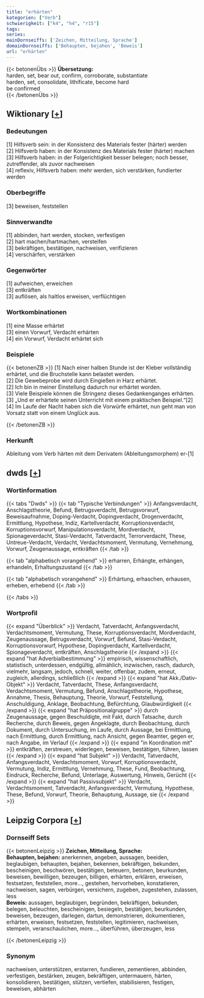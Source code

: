 ```yaml
---
title: "erhärten"
kategorien: ["Verb"]
schwierigkeit: ["k4", "h4", "r15"]
tags:
series:
mainDornseiffs: ['Zeichen, Mitteilung, Sprache']
domainDornseiffs: ['Behaupten, bejahen', 'Beweis']
url: "erhärten"
---
```


{{< betonenÜbs >}}
**Übersetzung:**  
harden, set, bear out, confirm, corroborate, substantiate  
harden, set, consolidate, lithificate, become  hard  
be confirmed  
{{< /betonenÜbs >}}

## Wiktionary [[+](https://de.wiktionary.org/wiki/erhärten)]

### Bedeutungen
[1] Hilfsverb sein: in der Konsistenz des Materials fester (härter) werden  
[2] Hilfsverb haben: in der Konsistenz des Materials fester (härter) machen  
[3] Hilfsverb haben: in der Folgerichtigkeit besser belegen; noch besser, zutreffender, als zuvor nachweisen  
[4] reflexiv, Hilfsverb haben: mehr werden, sich verstärken, fundierter werden  

### Oberbegriffe
[3] beweisen, feststellen  

### Sinnverwandte
[1] abbinden, hart werden, stocken, verfestigen  
[2] hart machen/hartmachen, versteifen  
[3] bekräftigen, bestätigen, nachweisen, verifizieren  
[4] verschärfen, verstärken  

### Gegenwörter
[1] aufweichen, erweichen  
[3] entkräften  
[3] auflösen, als haltlos erweisen, verflüchtigen  

### Wortkombinationen
[1] eine Masse erhärtet  
[3] einen Vorwurf, Verdacht erhärten  
[4] ein Vorwurf, Verdacht erhärtet sich  

### Beispiele
{{< betonenZB >}}
[1] Nach einer halben Stunde ist der Kleber vollständig erhärtet, und die Bruchstelle kann belastet werden.  
[2] Die Gewebeprobe wird durch Eingießen in Harz erhärtet.  
[2] Ich bin in meiner Einstellung dadurch nur erhärtet worden.  
[3] Viele Beispiele können die Stringenz dieses Gedankenganges erhärten.  
[3] „Und er erhärtete seinen Unterricht mit einem praktischen Beispiel.“[2]  
[4] Im Laufe der Nacht haben sich die Vorwürfe erhärtet, nun geht man von Vorsatz statt von einem Unglück aus.  

{{< /betonenZB >}}
### Herkunft
Ableitung vom Verb härten mit dem Derivatem (Ableitungsmorphem) er-[1]  



## dwds [[+](https://www.dwds.de/wb/erhärten)]

### Wortinformation
{{< tabs "Dwds" >}}
{{< tab "Typische Verbindungen" >}}
Anfangsverdacht, Anschlagstheorie, Befund, Betrugsverdacht, Betrugsvorwurf, Beweisaufnahme, Doping-Verdacht, Dopingverdacht, Drogenverdacht, Ermittlung, Hypothese, Indiz, Kartellverdacht, Korruptionsverdacht, Korruptionsvorwurf, Manipulationsverdacht, Mordverdacht, Spionageverdacht, Stasi-Verdacht, Tatverdacht, Terrorverdacht, These, Untreue-Verdacht, Verdacht, Verdachtsmoment, Vermutung, Vernehmung, Vorwurf, Zeugenaussage, entkräften
{{< /tab >}}

{{< tab "alphabetisch vorangehend" >}}
erharren, Erhängte, erhängen, erhandeln, Erhaltungszustand
{{< /tab >}}

{{< tab "alphabetisch vorangehend" >}}
Erhärtung, erhaschen, erhausen, erheben, erhebend
{{< /tab >}}

{{< /tabs >}}

### Wortprofil
{{< expand "Überblick" >}} Verdacht, Tatverdacht, Anfangsverdacht, Verdachtsmoment, Vermutung, These, Korruptionsverdacht, Mordverdacht, Zeugenaussage, Betrugsverdacht, Vorwurf, Befund, Stasi-Verdacht, Korruptionsvorwurf, Hypothese, Dopingverdacht, Kartellverdacht, Spionageverdacht, entkräften, Anschlagstheorie {{< /expand >}}
{{< expand "hat Adverbialbestimmung" >}} empirisch, wissenschaftlich, statistisch, unterdessen, endgültig, allmählich, inzwischen, rasch, dadurch, vielmehr, langsam, jedoch, schnell, weiter, offenbar, zudem, erneut, zugleich, allerdings, schließlich {{< /expand >}}
{{< expand "hat Akk./Dativ-Objekt" >}} Verdacht, Tatverdacht, These, Anfangsverdacht, Verdachtsmoment, Vermutung, Befund, Anschlagstheorie, Hypothese, Annahme, Thesis, Behauptung, Theorie, Vorwurf, Feststellung, Anschuldigung, Anklage, Beobachtung, Befürchtung, Glaubwürdigkeit {{< /expand >}}
{{< expand "hat Präpositionalgruppe" >}} durch Zeugenaussage, gegen Beschuldigte, mit Fakt, durch Tatsache, durch Recherche, durch Beweis, gegen Angeklagte, durch Beobachtung, durch Dokument, durch Untersuchung, im Laufe, durch Aussage, bei Ermittlung, nach Ermittlung, durch Ermittlung, nach Ansicht, gegen Beamter, gegen er, nach Angabe, im Verlauf {{< /expand >}}
{{< expand "in Koordination mit" >}} entkräften, zerstreuen, widerlegen, beweisen, bestätigen, führen, lassen {{< /expand >}}
{{< expand "hat Subjekt" >}} Verdacht, Tatverdacht, Anfangsverdacht, Verdachtsmoment, Vorwurf, Korruptionsverdacht, Vermutung, Indiz, Ermittlung, Vernehmung, These, Fund, Beobachtung, Eindruck, Recherche, Befund, Unterlage, Auswertung, Hinweis, Gerücht {{< /expand >}}
{{< expand "hat Passivsubjekt" >}} Verdacht, Verdachtsmoment, Tatverdacht, Anfangsverdacht, Vermutung, Hypothese, These, Befund, Vorwurf, Theorie, Behauptung, Aussage, sie {{< /expand >}}

## Leipzig Corpora [[+](https://corpora.uni-leipzig.de/en/res?word=erhärten&corpusId=deu_newscrawl-public_2018)]

### Dornseiff Sets
{{< betonenLeipzig >}}
**Zeichen, Mitteilung, Sprache:**  
**Behaupten, bejahen:** anerkennen, angeben, aussagen, beeiden, beglaubigen, behaupten, bejahen, bekennen, bekräftigen, bekunden, bescheinigen, beschwören, bestätigen, beteuern, betonen, beurkunden, beweisen, bewilligen, bezeugen, billigen, erhärten, erklären, erweisen, festsetzen, feststellen, more..., gestehen, hervorheben, konstatieren, nachweisen, sagen, verbürgen, versichern, zugeben, zugestehen, zulassen, less  
**Beweis:** aussagen, beglaubigen, begründen, bekräftigen, bekunden, belegen, beleuchten, bescheinigen, besiegeln, bestätigen, beurkunden, beweisen, bezeugen, darlegen, dartun, demonstrieren, dokumentieren, erhärten, erweisen, festsetzen, feststellen, legitimieren, nachweisen, stempeln, veranschaulichen, more..., überführen, überzeugen, less  

{{< /betonenLeipzig >}}

### Synonym
nachweisen, unterstützen, erstarren, fundieren, zementieren, abbinden, verfestigen, bestärken, zeugen, bekräftigen, untermauern, härten, konsolidieren, bestätigen, stützen, vertiefen, stabilisieren, festigen, beweisen, abhärten

